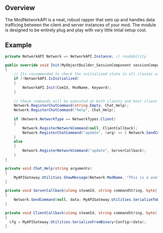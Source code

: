## Overview

The ModNetworkAPI is a neat, robust rapper that sets up and handles data trafficing between the client and server instances of your mod. The module is designed to be entirely plug and play with vary little inital setup cost.

## Example

```cs
private NetworkAPI Network => NetworkAPI.Instance; // readability

public override void Init(MyObjectBuilder_SessionComponent sessionComponent)
{
    // Its recommended to check the initialized state in all classes using NetworkAPI
    if (!NetworkAPI.IsInitialized) 
    {
        NetworkAPI.Init(ComId, ModName, Keyword);
    }
    
    // these commands will be executed on both clients and host client
    Network.RegisterChatCommand(string.Empty, Chat_Help);
    Network.RegisterChatCommand("help", Chat_Help);
    
    if (Network.NetworkType == NetworkTypes.Client)
    {
        Network.RegisterNetworkCommand(null, ClientCallback);
        Network.RegisterChatCommand("update", (arg) => { Network.SendCommand("update"); });
    }
    else
    {
        Network.RegisterNetworkCommand("update", ServerCallback);
    }
}

private void Chat_Help(string arguments)
{
    MyAPIGateway.Utilities.ShowMessage(Network.ModName, "This is a useful help message");
}

private void ServerCallback(ulong steamId, string commandString, byte[] data)
{
    Network.SendCommand(null, data: MyAPIGateway.Utilities.SerializeToBinary(cfg), steamId: steamId);
}

private void ClientCallback(ulong steamId, string commandString, byte[] data)
{
  cfg = MyAPIGateway.Utilities.SerializeFromBinary<Config>(data);
}

```
